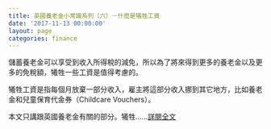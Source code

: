 ```yaml
---
title: 英國養老金小常識系列（六）－什麼是犧牲工資
date: '2017-11-13 00:00:00'
layout: page
categories: finance
---
```


儲蓄養老金可以享受到收入所得稅的減免，所以為了將來得到更多的養老金以及更多的免稅額，犧牲一些工資是值得考慮的。

犧牲工資是指每個月放棄一部分收入，雇主將這部分收入挪到其它地方，比如養老金和兒童保育代金券（Childcare Vouchers）。

本文只講跟英國養老金有關的部分。犧牲......[詳閱全文](http://www.epochtimes.com/b5/17/11/12/n9831742.htm)